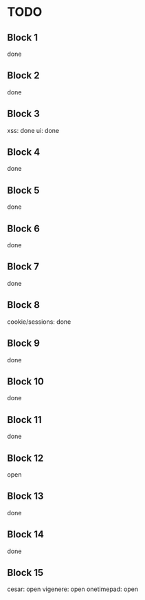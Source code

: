 # TODO
## Block 1 
done
## Block 2 
done
## Block 3 
xss: done 
ui: done
## Block 4 
done 
## Block 5 
done
## Block 6 
done
## Block 7 
done
## Block 8 
cookie/sessions: done
## Block 9 
done
## Block 10
done
## Block 11
done
## Block 12
open
## Block 13
done
## Block 14
done
## Block 15
cesar: open
vigenere: open
onetimepad: open